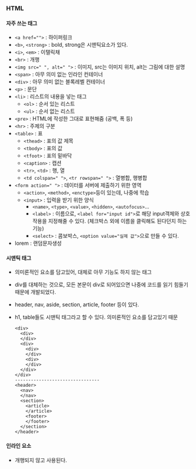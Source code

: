 ### HTML

#### 자주 쓰는 태그

- `<a href="">` : 하이퍼링크
- `<b>`, `<strong>` : bold, strong은 시맨틱요소가 있다.
- `<i>`, `<em>` : 이탤릭채
- `<br>` : 개행
- `<img src=" ", alt=" ">` : 이미지, src는 이미지 위치, alt는 그림에 대한 설명
- `<span>` : 아무 의미 없는 인라인 컨테이너
- `<div>` : 아무 의미 없는 블록레벨 컨테이너
- `<p>` : 문단
- `<li>` : 리스트의 내용을 넣는 태그
  - `<ol>` : 순서 있는 리스트
  - `<ul>` : 순서 없는 리스트
- `<pre>` : HTML에 작성한 그대로 표현해줌 (공백, 폭 등)
- `<hr>` : 주제의 구분
- `<table>` : 표
  - `<thead>` : 표의 값 제목
  - `<tbody>` : 표의 값
  - `<tfoot>` : 표의 밑바닥
  - `<caption>` : 캡션
  - `<tr>`, `<td>` : 행, 열
  - `<td colspan=" ">`, `<tr rowspan=" ">` : 열병합, 행병합
- `<form action=" ">` : 데이터를 서버에 제출하기 위한 영역
  - `<action>`, `<method>`, `<enctype>`등이 있는데, 나중에 학습
  - `<input>` : 입력을 받기 위한 양식
    - `<name>`, `<type>`, `<value>`, `<hidden>`, `<autofocus>`...
    - `<label>` : 이름으로, `<label for="input id">`로 해당 input객체와 상호작용을 지정해줄 수 있다. (체크박스 외에 이름을 클릭해도 된다던지 하는 기능)
    - `<select>` : 콤보박스, `<option value="실제 값">`으로 만들 수 있다.
- lorem : 랜덤문자생성

#### 시맨틱 태그

- 의미론적인 요소를 담고있어, 대체로 아무 기능도 하지 않는 태그

- div를 대체하는 것으로, 모든 본문이 div로 되어있으면 나중에 코드를 읽기 힘들기 때문에 개발되었다.

- header, nav, aside, section, article, footer 등이 있다.

- h1, table들도 시맨틱 태그라고 할 수 있다. 의미론적인 요소를 담고있기 때문

  ```
  <div>
    <div>
    </div>
    <div>
      <div>
      </div>
      <div>
      </div>
    </div>
  </div>
  --------------------------------
  <header>
    <nav>
    </nav>
    <section>
      <article>
      </article>
      <footer>
      </footer>
    </section>
  </header>
  ```

#### 인라인 요소

- 개행되지 않고 사용된다.
